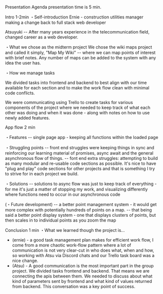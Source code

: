 Presentation Agenda
 presentation time is 5 min.

Intro 1-2min
 ・Self-introduction
   Ernie - construction utilities manager making a change back to full stack web developer

   Atsuyuki -- After many years experience in the telecommunication field, changed career as a web developer.

 ・What we chose as the midterm project
    We chose the wiki maps project and called it simply,  "Map My Wiki" -- where we can map points of interest with brief notes. Any number of maps can be added to the system with any idea the user has. 

 ・How we manage tasks 
   
   We divided tasks into frontend and backend to best align with our time available
   for each section and to make the work flow clean with minimal code conflicts. 

   We were communicating using Trello to create tasks for various components of the project where we needed to keep track of what each other was doing and when it was done - along with notes on how to use newly added features.
   

App flow 2 min
 
 ・Features
  -- single page app - keeping all functions within the loaded page
 
 ・Struggling points
  -- front end struggles were keeping things in sync and reinforcing our learning material of promises, async await and the general asynchronous flow of things.
  -- font end extra struggles:  attempting to build as many modular and re-usable code sections as possible.  It's nice to have "plug and play" code sections for other projects and that is something I try to strive for in each project we build. 

 ・Solutions
  -- solutions to async flow was just to keep track of everything - for me it's just a matter of stopping my work, and visualizing differently where functions need to occur in our asynchronous code

 (・Future development)
  -- a better point management system - it would get more complex with potentially hundreds of points on a map. 
  -- that being said a better point display system - one that displays clusters of points, but then scales in to individual points as you zoom the map

Conclusion 1 min
 ・What we learned though the project is… 
 - (ernie) - a good task management plan makes for efficient work flow, I come from a more chaotic work-flow pattern where a lot of communication is not very clear-cut in who does what, when and how, so working with Atsu via Discord chats and our Trello task board was a nice change. 
 - (Atsu) - A good communication is the most important part in the group project. We divided tasks frontend and backend. That means we are connecting the apis between them. We needed to discuss about what kind of parameters sent by frontend and what kind of values returned from backend. This conversation was a key point of success.

